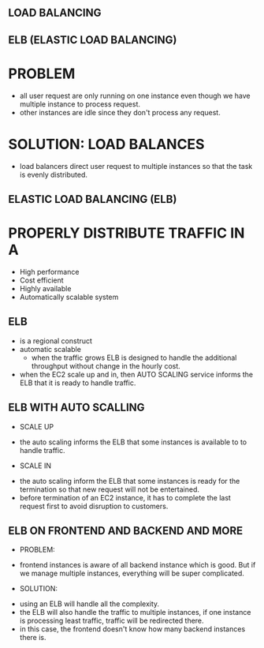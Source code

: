 ## LOAD BALANCING
## ELB (ELASTIC LOAD BALANCING)

# PROBLEM
- all user request are only running on one instance even though we have multiple
instance to process request.
- other instances are idle since they don't process any request.

# SOLUTION: LOAD BALANCES
- load balancers direct user request to multiple instances so that the task is
evenly distributed.

## ELASTIC LOAD BALANCING (ELB)
# PROPERLY DISTRIBUTE TRAFFIC IN A
- High performance
- Cost efficient
- Highly available
- Automatically scalable system

## ELB
- is a regional construct
- automatic scalable
  - when the traffic grows ELB is designed to handle the additional throughput
  without change in the hourly cost.
- when the EC2 scale up and in, then AUTO SCALING service informs the ELB that
it is ready to handle traffic.

## ELB WITH AUTO SCALLING
* SCALE UP
- the auto scaling informs the ELB that some instances is available to to handle traffic.

* SCALE IN
- the auto scaling inform the ELB that some instances is ready for the
termination so that new request will not be entertained.
- before termination of an EC2 instance, it has to complete the last request first
to avoid disruption to customers.

## ELB ON FRONTEND AND BACKEND AND MORE
* PROBLEM:
- frontend instances is aware of all backend instance which is good. But if we manage
multiple instances, everything will be super complicated.
* SOLUTION:
- using an ELB will handle all the complexity.
- the ELB will also handle the traffic to multiple instances, if one instance is processing
least traffic, traffic will be redirected there.
- in this case, the frontend doesn't know how many backend instances there is.
